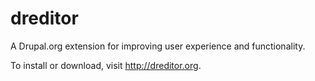 dreditor
========

A Drupal.org extension for improving user experience and functionality.

To install or download, visit http://dreditor.org.
